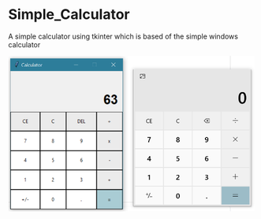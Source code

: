 # Simple_Calculator
A simple calculator using tkinter which is based of the simple windows calculator

<img src='calculator.png' width=500>
